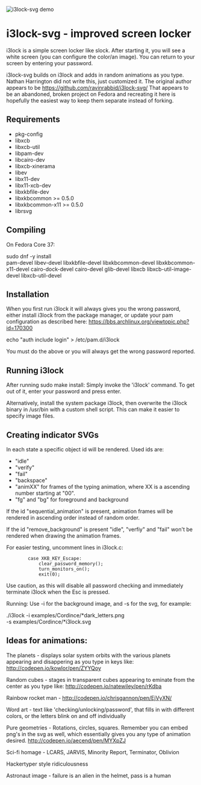 
![i3lock-svg demo](/components/Cordince_Logo/cordince_example.gif "i3lock-svg demo")


i3lock-svg - improved screen locker
===============================
i3lock is a simple screen locker like slock. After starting it, you will
see a white screen (you can configure the color/an image). You can return
to your screen by entering your password.

i3lock-svg builds on i3lock and adds in random animations as you type.  Nathan Harrington did not write this, just customized it. The original author appears to be https://github.com/ravinrabbid/i3lock-svg/  That appears to be an abandoned, broken project on Fedora and recreating it here is hopefully the easiest way to keep them separate instead of forking.


Requirements
------------
- pkg-config
- libxcb
- libxcb-util
- libpam-dev
- libcairo-dev
- libxcb-xinerama
- libev
- libx11-dev
- libx11-xcb-dev
- libxkbfile-dev
- libxkbcommon >= 0.5.0
- libxkbcommon-x11 >= 0.5.0
- librsvg

Compiling
---------
On Fedora Core 37:

sudo dnf -y install \
pam-devel libev-devel libxkbfile-devel libxkbcommon-devel libxkbcommon-x11-devel cairo-dock-devel cairo-devel glib-devel libxcb libxcb-util-image-devel libxcb-util-devel


Installation
----------------------
When you first run i3lock it will always gives you the wrong password,
either install i3lock from the package manager, or update your pam
configuration as described here:
https://bbs.archlinux.org/viewtopic.php?id=170300

echo "auth include login" > /etc/pam.d/i3lock 

You must do the above or you will always get the wrong password
reported.


Running i3lock
-------------
After running sudo make install:
Simply invoke the 'i3lock' command. To get out of it, enter your password and
press enter.

Alternatively, install the system package i3lock, then overwrite the i3lock binary in /usr/bin with a custom shell script. This can make it easier to specify image files. 

Creating indicator SVGs
-----------------------
In each state a specific object id will be rendered. Used ids are:
- "idle"
- "verify"
- "fail"
- "backspace"
- "animXX" for frames of the typing animation, where XX is a ascending number
  starting at "00".
- "fg" and "bg" for foreground and background

If the id "sequential_animation" is present, animation frames will be
rendered in ascending order instead of random order.

If the id "remove_background" is present "idle", "verfiy" and "fail"
won't be rendered when drawing the animation frames.

For easier testing, uncomment lines in i3lock.c:
```
        case XKB_KEY_Escape:
            clear_password_memory();
            turn_monitors_on();
            exit(0);
```

Use caution, as this will disable all password checking and immediately
terminate i3lock when the Esc is pressed.

Running: Use -i for the background image, and -s for the svg, for
example:

./i3lock -i examples/Cordince/*dark_letters.png \
         -s examples/Cordince/*i3lock.svg 

Ideas for animations:
--------------------
The planets - displays solar system orbits with the various planets
appearing and disappering as you type in keys like:
    http://codepen.io/kowlor/pen/ZYYQoy

Random cubes - stages in transparent cubes appearing to eminate from the
center as you type like:
    http://codepen.io/natewiley/pen/rKdba

Rainbow rocket man - 
    http://codepen.io/chrisgannon/pen/EjVyXN/

Word art - text like 'checking/unlocking/password', that fills in with
    different colors, or the letters blink on and off individually

Pure geometries - Rotations, circles, squares. Remember you can embed
    png's in the svg as well, which essentially gives you any type of
    animation desired.
    http://codepen.io/aecend/pen/MYXpZJ

Sci-fi homage - LCARS, JARVIS, Minority Report, Terminator, Oblivion

Hackertyper style ridiculousness

Astronaut image - failure is an alien in the helmet, pass is a human
